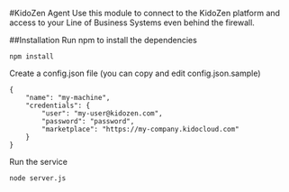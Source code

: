 #KidoZen Agent
Use this module to connect to the KidoZen platform and access to your Line of Business Systems even behind the firewall.

##Installation
Run npm to install the dependencies

	npm install

Create a config.json file (you can copy and edit config.json.sample)

	{
	    "name": "my-machine",
	    "credentials": {
	        "user": "my-user@kidozen.com",
	        "password": "password",
	        "marketplace": "https://my-company.kidocloud.com"
	    }
	}

Run the service

	node server.js